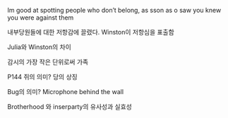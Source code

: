 Im good at spotting people who don’t belong, as sson as o saw you knew you were against them

내부당원들에 대한 저항감에 끌렸다. Winston이 저항심을 표출함

Julia와 Winston의 차이

감시의 가장 작은 단위로써 가족

P144 쥐의 의미? 당의 상징

Bug의 의미? Microphone behind the wall

Brotherhood 와 inserparty의 유사성과 실효성